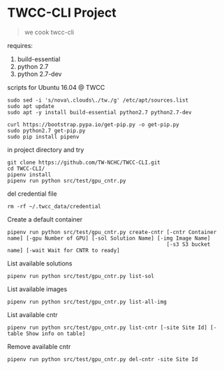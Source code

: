 # TWCC-CLI Project

> we cook twcc-cli

requires:
1. build-essential
1. python 2.7
1. python 2.7-dev

scripts for Ubuntu 16.04 @ TWCC
```
sudo sed -i 's/nova\.clouds\./tw./g' /etc/apt/sources.list
sudo apt update
sudo apt -y install build-essential python2.7 python2.7-dev

curl https://bootstrap.pypa.io/get-pip.py -o get-pip.py 
sudo python2.7 get-pip.py
sudo pip install pipenv
```

in project directory and try
```
git clone https://github.com/TW-NCHC/TWCC-CLI.git
cd TWCC-CLI/
pipenv install
pipenv run python src/test/gpu_cntr.py
```

del credential file
```
rm -rf ~/.twcc_data/credential
```

Create a default container
```
pipenv run python src/test/gpu_cntr.py create-cntr [-cntr Container name] [-gpu Number of GPU] [-sol Solution Name] [-img Image Name]
                                                   [-s3 S3 bucket name] [-wait Wait for CNTR to ready]
```

List available solutions
```
pipenv run python src/test/gpu_cntr.py list-sol
```

List available images
```
pipenv run python src/test/gpu_cntr.py list-all-img
```

List available cntr
```
pipenv run python src/test/gpu_cntr.py list-cntr [-site Site Id] [-table Show info on table]
```

Remove available cntr
```
pipenv run python src/test/gpu_cntr.py del-cntr -site Site Id
```

